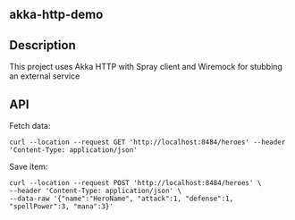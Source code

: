 akka-http-demo
-----

## Description

This project uses Akka HTTP with Spray client and Wiremock for stubbing an external service

## API

Fetch data:
```
curl --location --request GET 'http://localhost:8484/heroes' --header 'Content-Type: application/json'
```

Save item:
```
curl --location --request POST 'http://localhost:8484/heroes' \
--header 'Content-Type: application/json' \
--data-raw '{"name":"HeroName", "attack":1, "defense":1, "spellPower":3, "mana":3}'
```